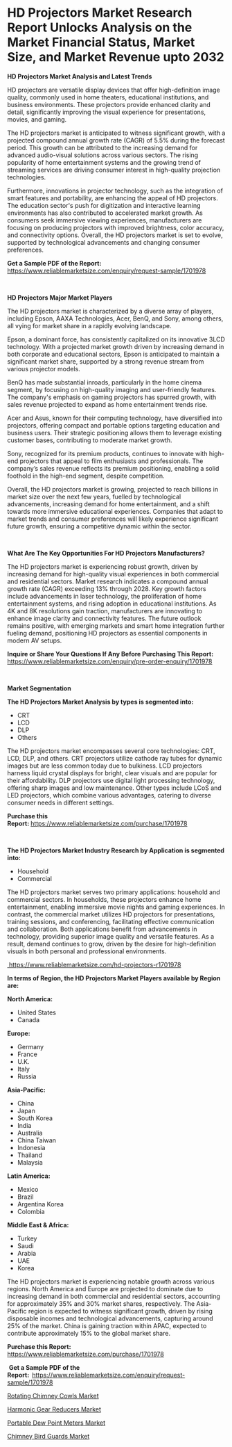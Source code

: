 <p><h1>HD Projectors Market Research Report Unlocks Analysis on the Market Financial Status, Market Size, and Market Revenue upto 2032</h1></p><p><strong>HD Projectors Market Analysis and Latest Trends</strong></p>
<p><p>HD projectors are versatile display devices that offer high-definition image quality, commonly used in home theaters, educational institutions, and business environments. These projectors provide enhanced clarity and detail, significantly improving the visual experience for presentations, movies, and gaming.</p><p>The HD projectors market is anticipated to witness significant growth, with a projected compound annual growth rate (CAGR) of 5.5% during the forecast period. This growth can be attributed to the increasing demand for advanced audio-visual solutions across various sectors. The rising popularity of home entertainment systems and the growing trend of streaming services are driving consumer interest in high-quality projection technologies.</p><p>Furthermore, innovations in projector technology, such as the integration of smart features and portability, are enhancing the appeal of HD projectors. The education sector's push for digitization and interactive learning environments has also contributed to accelerated market growth. As consumers seek immersive viewing experiences, manufacturers are focusing on producing projectors with improved brightness, color accuracy, and connectivity options. Overall, the HD projectors market is set to evolve, supported by technological advancements and changing consumer preferences.</p></p>
<p><strong>Get a Sample PDF of the Report:&nbsp;</strong> <a href="https://www.reliablemarketsize.com/enquiry/request-sample/1701978?utm_campaign=1879&utm_medium=2&utm_source=Github&utm_content=ia&utm_term=08042025&utm_id=hd-projectors">https://www.reliablemarketsize.com/enquiry/request-sample/1701978</a></p>
<p>&nbsp;</p>
<p><strong>HD Projectors Major Market Players</strong></p>
<p><p>The HD projectors market is characterized by a diverse array of players, including Epson, AAXA Technologies, Acer, BenQ, and Sony, among others, all vying for market share in a rapidly evolving landscape.</p><p>Epson, a dominant force, has consistently capitalized on its innovative 3LCD technology. With a projected market growth driven by increasing demand in both corporate and educational sectors, Epson is anticipated to maintain a significant market share, supported by a strong revenue stream from various projector models.</p><p>BenQ has made substantial inroads, particularly in the home cinema segment, by focusing on high-quality imaging and user-friendly features. The company's emphasis on gaming projectors has spurred growth, with sales revenue projected to expand as home entertainment trends rise. </p><p>Acer and Asus, known for their computing technology, have diversified into projectors, offering compact and portable options targeting education and business users. Their strategic positioning allows them to leverage existing customer bases, contributing to moderate market growth.</p><p>Sony, recognized for its premium products, continues to innovate with high-end projectors that appeal to film enthusiasts and professionals. The company’s sales revenue reflects its premium positioning, enabling a solid foothold in the high-end segment, despite competition.</p><p>Overall, the HD projectors market is growing, projected to reach billions in market size over the next few years, fuelled by technological advancements, increasing demand for home entertainment, and a shift towards more immersive educational experiences. Companies that adapt to market trends and consumer preferences will likely experience significant future growth, ensuring a competitive dynamic within the sector.</p></p>
<p>&nbsp;</p>
<p><strong>What Are The Key Opportunities For HD Projectors Manufacturers?</strong></p>
<p><p>The HD projectors market is experiencing robust growth, driven by increasing demand for high-quality visual experiences in both commercial and residential sectors. Market research indicates a compound annual growth rate (CAGR) exceeding 13% through 2028. Key growth factors include advancements in laser technology, the proliferation of home entertainment systems, and rising adoption in educational institutions. As 4K and 8K resolutions gain traction, manufacturers are innovating to enhance image clarity and connectivity features. The future outlook remains positive, with emerging markets and smart home integration further fueling demand, positioning HD projectors as essential components in modern AV setups.</p></p>
<p><strong>Inquire or Share Your Questions If Any Before Purchasing This Report:</strong> <a href="https://www.reliablemarketsize.com/enquiry/pre-order-enquiry/1701978?utm_campaign=1879&utm_medium=2&utm_source=Github&utm_content=ia&utm_term=08042025&utm_id=hd-projectors">https://www.reliablemarketsize.com/enquiry/pre-order-enquiry/1701978</a></p>
<p>&nbsp;</p>
<p><strong>Market Segmentation</strong></p>
<p><strong>The HD Projectors Market Analysis by types is segmented into:</strong></p>
<p><ul><li>CRT</li><li>LCD</li><li>DLP</li><li>Others</li></ul></p>
<p><p>The HD projectors market encompasses several core technologies: CRT, LCD, DLP, and others. CRT projectors utilize cathode ray tubes for dynamic images but are less common today due to bulkiness. LCD projectors harness liquid crystal displays for bright, clear visuals and are popular for their affordability. DLP projectors use digital light processing technology, offering sharp images and low maintenance. Other types include LCoS and LED projectors, which combine various advantages, catering to diverse consumer needs in different settings.</p></p>
<p><strong>Purchase this Report:&nbsp;</strong><a href="https://www.reliablemarketsize.com/purchase/1701978?utm_campaign=1879&utm_medium=2&utm_source=Github&utm_content=ia&utm_term=08042025&utm_id=hd-projectors">https://www.reliablemarketsize.com/purchase/1701978</a></p>
<p>&nbsp;</p>
<p><strong>The HD Projectors Market Industry Research by Application is segmented into:</strong></p>
<p><ul><li>Household</li><li>Commercial</li></ul></p>
<p><p>The HD projectors market serves two primary applications: household and commercial sectors. In households, these projectors enhance home entertainment, enabling immersive movie nights and gaming experiences. In contrast, the commercial market utilizes HD projectors for presentations, training sessions, and conferencing, facilitating effective communication and collaboration. Both applications benefit from advancements in technology, providing superior image quality and versatile features. As a result, demand continues to grow, driven by the desire for high-definition visuals in both personal and professional environments.</p></p>
<p><a href="https://www.reliablemarketsize.com/hd-projectors-r1701978?utm_campaign=1879&utm_medium=2&utm_source=Github&utm_content=ia&utm_term=08042025&utm_id=hd-projectors">&nbsp;https://www.reliablemarketsize.com/hd-projectors-r1701978</a></p>
<p><strong>In terms of Region, the HD Projectors Market Players available by Region are:</strong></p>
<p>
    <p> <strong> North America: </strong>
        <ul>
            <li>United States</li>
            <li>Canada</li>
        </ul>
        </p> 
    <p> <strong> Europe: </strong>
        <ul>
            <li>Germany</li>
            <li>France</li>
            <li>U.K.</li>
            <li>Italy</li>
            <li>Russia</li>
        </ul>
        </p> 
    <p> <strong> Asia-Pacific: </strong>
        <ul>
            <li>China</li>
            <li>Japan</li>
            <li>South Korea</li>
            <li>India</li>
            <li>Australia</li>
            <li>China Taiwan</li>
            <li>Indonesia</li>
            <li>Thailand</li>
            <li>Malaysia</li>
        </ul>
        </p> 
    <p> <strong> Latin America: </strong>
        <ul>
            <li>Mexico</li>
            <li>Brazil</li>
            <li>Argentina Korea</li>
            <li>Colombia</li>
        </ul>
        </p> 
    <p> <strong> Middle East & Africa: </strong>
        <ul>
            <li>Turkey</li>
            <li>Saudi</li>
            <li>Arabia</li>
            <li>UAE</li>
            <li>Korea</li>
        </ul>
    </p>
    </p>
<p><p>The HD projectors market is experiencing notable growth across various regions. North America and Europe are projected to dominate due to increasing demand in both commercial and residential sectors, accounting for approximately 35% and 30% market shares, respectively. The Asia-Pacific region is expected to witness significant growth, driven by rising disposable incomes and technological advancements, capturing around 25% of the market. China is gaining traction within APAC, expected to contribute approximately 15% to the global market share.</p></p>
<p><strong>Purchase this Report: </strong><a href="https://www.reliablemarketsize.com/purchase/1701978?utm_campaign=1879&utm_medium=2&utm_source=Github&utm_content=ia&utm_term=08042025&utm_id=hd-projectors">https://www.reliablemarketsize.com/purchase/1701978</a></p>
<p>&nbsp;<strong>Get a Sample PDF of the Report:&nbsp;&nbsp;</strong><a href="https://www.reliablemarketsize.com/enquiry/request-sample/1701978?utm_campaign=1879&utm_medium=2&utm_source=Github&utm_content=ia&utm_term=08042025&utm_id=hd-projectors">https://www.reliablemarketsize.com/enquiry/request-sample/1701978</a></p>
<p><strong></strong></p>
<p><p><a href="https://github.com/zeraikulkawb/Market-Research-Report-List-1/blob/main/rotating-chimney-cowls-market.md?utm_campaign=1879&utm_medium=2&utm_source=Github&utm_content=ia&utm_term=08042025&utm_id=hd-projectors">Rotating Chimney Cowls Market</a></p><p><a href="https://github.com/rojannovarwd/Market-Research-Report-List-1/blob/main/harmonic-gear-reducers-market.md?utm_campaign=1879&utm_medium=2&utm_source=Github&utm_content=ia&utm_term=08042025&utm_id=hd-projectors">Harmonic Gear Reducers Market</a></p><p><a href="https://github.com/rullihipes6h/Market-Research-Report-List-1/blob/main/portable-dew-point-meters-market.md?utm_campaign=1879&utm_medium=2&utm_source=Github&utm_content=ia&utm_term=08042025&utm_id=hd-projectors">Portable Dew Point Meters Market</a></p><p><a href="https://github.com/dandatesha7q/Market-Research-Report-List-1/blob/main/chimney-bird-guards-market.md?utm_campaign=1879&utm_medium=2&utm_source=Github&utm_content=ia&utm_term=08042025&utm_id=hd-projectors">Chimney Bird Guards Market</a></p></p>